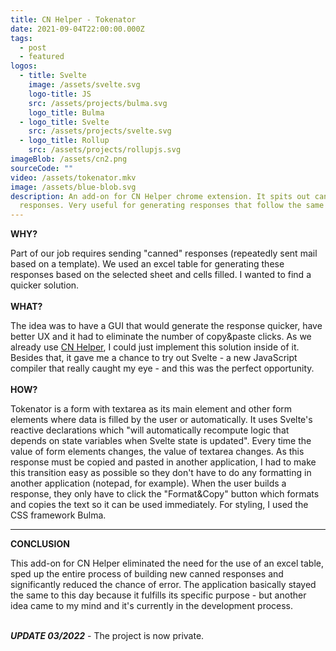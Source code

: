 ```yaml
---
title: CN Helper - Tokenator
date: 2021-09-04T22:00:00.000Z
tags:
  - post
  - featured
logos:
  - title: Svelte
    image: /assets/svelte.svg
    logo-title: JS
    src: /assets/projects/bulma.svg
    logo_title: Bulma
  - logo_title: Svelte
    src: /assets/projects/svelte.svg
  - logo_title: Rollup
    src: /assets/projects/rollupjs.svg
imageBlob: /assets/cn2.png
sourceCode: ""
video: /assets/tokenator.mkv
image: /assets/blue-blob.svg
description: An add-on for CN Helper chrome extension. It spits out canned
  responses. Very useful for generating responses that follow the same template.
---
```

**WHY?**

Part of our job requires sending "canned" responses (repeatedly sent mail based on a template). We used an excel table for generating these responses based on the selected sheet and cells filled. I wanted to find a quicker solution. 
\
\
**WHAT?**

The idea was to have a GUI that would generate the response quicker, have better UX and it had to eliminate the number of copy&paste clicks. As we already use [CN Helper](https://github.com/J-Filip/CN_Helper), I could just implement this solution inside of it.
Besides that, it gave me a chance to try out Svelte - a new JavaScript compiler that really caught my eye - and this was the perfect opportunity.
\
\
**HOW?**

Tokenator is a form with textarea as its main element and other form elements where data is filled by the user or automatically. It uses Svelte's reactive declarations which "will automatically recompute logic that depends on state variables when Svelte state is updated". Every time the value of form elements changes, the value of textarea changes.
As this response must be copied and pasted in another application, I had to make this transition easy as possible so they don't have to do any formatting in another application (notepad, for example).
When the user builds a response, they only have to click the "Format&Copy" button which formats and copies the text so it can be used immediately.
For styling, I used the CSS framework Bulma.

- - -

**CONCLUSION**

This add-on for CN Helper eliminated the need for the use of an excel table, sped up the entire process of building new canned responses and significantly reduced the chance of error. The application basically stayed the same to this day because it fulfills its specific purpose - but another idea came to my mind and it's currently in the development process. 


\
***UPDATE 03/2022*** -  The project is now private.